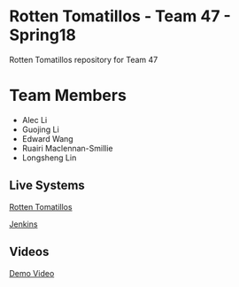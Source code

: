 # Rotten Tomatillos - Team 47 - Spring18
Rotten Tomatillos repository for Team 47

# Team Members
- Alec Li
- Guojing Li
- Edward Wang
- Ruairi Maclennan-Smillie
- Longsheng Lin

## Live Systems
[Rotten Tomatillos](http://ec2-18-188-179-210.us-east-2.compute.amazonaws.com:8080/)

[Jenkins](http://ec2-52-14-201-63.us-east-2.compute.amazonaws.com:8080/)

## Videos
[Demo Video](https://youtu.be/jdka0CY6WtA)
